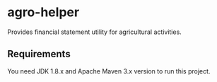 # agro-helper

Provides financial statement utility for agricultural activities.

## Requirements

You need JDK 1.8.x and Apache Maven 3.x version to run this project.

